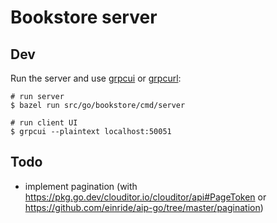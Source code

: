 # Bookstore server

## Dev

Run the server and use [grpcui][] or [grpcurl][]:

```console
# run server
$ bazel run src/go/bookstore/cmd/server

# run client UI
$ grpcui --plaintext localhost:50051
```

## Todo

- implement pagination (with https://pkg.go.dev/clouditor.io/clouditor/api#PageToken or https://github.com/einride/aip-go/tree/master/pagination)

[grpcui]: https://github.com/fullstorydev/grpcui
[grpcurl]: https://github.com/fullstorydev/grpcurl
